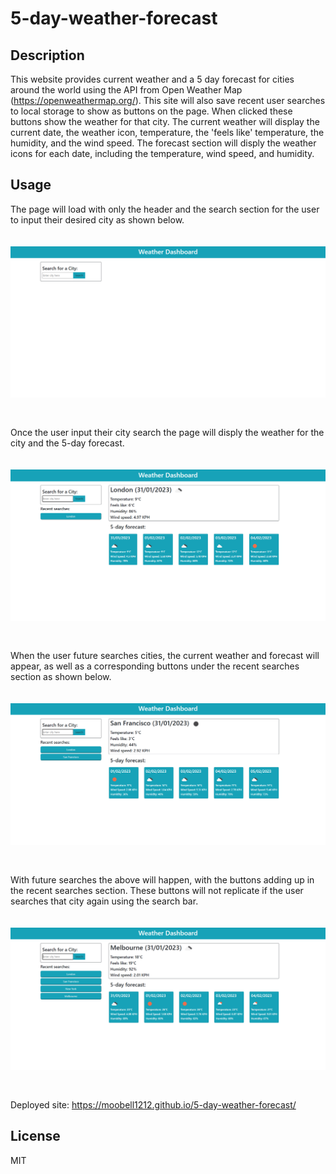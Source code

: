 # 5-day-weather-forecast

## Description

This website provides current weather and a 5 day forecast for cities around the world using the API from Open Weather Map (https://openweathermap.org/). This site will also save recent user searches to local storage to show as buttons on the page. When clicked these buttons show the weather for that city. The current weather will display the current date, the weather icon, temperature, the 'feels like' temperature, the humidity, and the wind speed. The forecast section will disply the weather icons for each date, including the temperature, wind speed, and humidity.

## Usage

The page will load with only the header and the search section for the user to input their desired city as shown below.

<img src="./images/homescreen.png" style="margin-top: 20px; margin-bottom:30px">

Once the user input their city search the page will disply the weather for the city and the 5-day forecast.

<img src="./images/firstsearch.png" style="margin-top: 20px; margin-bottom:30px">

When the user future searches cities, the current weather and forecast will appear, as well as a corresponding buttons under the recent searches section as shown below.

<img src="./images/twosearch.png" style="margin-top: 20px; margin-bottom:30px">

With future searches the above will happen, with the buttons adding up in the recent searches section. These buttons will not replicate if the user searches that city again using the search bar.

<img src="./images/multiplesearches.png" style="margin-top: 20px; margin-bottom:30px">

Deployed site: https://moobell1212.github.io/5-day-weather-forecast/

## License

MIT
